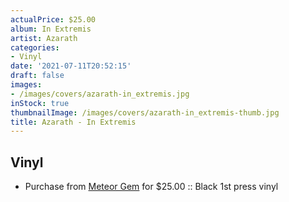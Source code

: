 ```yaml
---
actualPrice: $25.00
album: In Extremis
artist: Azarath
categories:
- Vinyl
date: '2021-07-11T20:52:15'
draft: false
images:
- /images/covers/azarath-in_extremis.jpg
inStock: true
thumbnailImage: /images/covers/azarath-in_extremis-thumb.jpg
title: Azarath - In Extremis
---
```


## Vinyl
* Purchase from [Meteor Gem](https://meteor-gem.com/products/azarath-in-extremis-lp) for $25.00 :: Black 1st press vinyl
